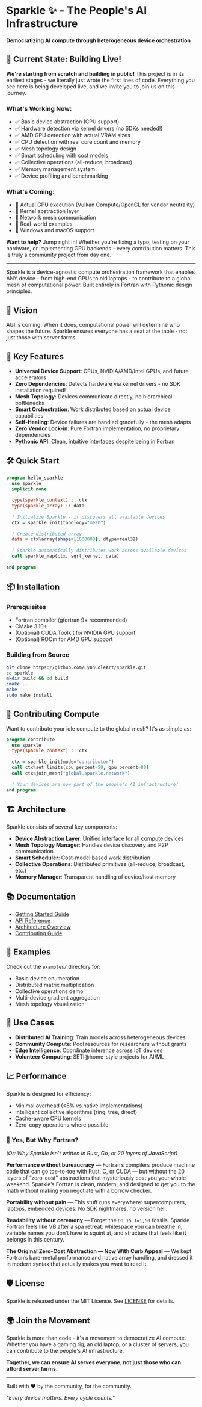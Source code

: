 # Sparkle ✨ - The People's AI Infrastructure

**Democratizing AI compute through heterogeneous device orchestration**

## 🚧 Current State: Building Live!

**We're starting from scratch and building in public!** This project is in its earliest stages - we literally just wrote the first lines of code. Everything you see here is being developed live, and we invite you to join us on this journey.

### What's Working Now:
- ✅ Basic device abstraction (CPU support)
- ✅ Hardware detection via kernel drivers (no SDKs needed!)
- ✅ AMD GPU detection with actual VRAM sizes
- ✅ CPU detection with real core count and memory
- ✅ Mesh topology design
- ✅ Smart scheduling with cost models
- ✅ Collective operations (all-reduce, broadcast)
- ✅ Memory management system
- ✅ Device profiling and benchmarking

### What's Coming:
- 🔨 Actual GPU execution (Vulkan Compute/OpenCL for vendor neutrality)
- 🔨 Kernel abstraction layer
- 🔨 Network mesh communication
- 🔨 Real-world examples
- 🔨 Windows and macOS support

**Want to help?** Jump right in! Whether you're fixing a typo, testing on your hardware, or implementing GPU backends - every contribution matters. This is truly a community project from day one.

---

Sparkle is a device-agnostic compute orchestration framework that enables ANY device - from high-end GPUs to old laptops - to contribute to a global mesh of computational power. Built entirely in Fortran with Pythonic design principles.

## 🌟 Vision

AGI is coming. When it does, computational power will determine who shapes the future. Sparkle ensures everyone has a seat at the table - not just those with server farms.

## 🚀 Key Features

- **Universal Device Support**: CPUs, NVIDIA/AMD/Intel GPUs, and future accelerators
- **Zero Dependencies**: Detects hardware via kernel drivers - no SDK installation required!
- **Mesh Topology**: Devices communicate directly, no hierarchical bottlenecks  
- **Smart Orchestration**: Work distributed based on actual device capabilities
- **Self-Healing**: Device failures are handled gracefully - the mesh adapts
- **Zero Vendor Lock-in**: Pure Fortran implementation, no proprietary dependencies
- **Pythonic API**: Clean, intuitive interfaces despite being in Fortran

## 🛠️ Quick Start

```fortran
program hello_sparkle
  use sparkle
  implicit none
  
  type(sparkle_context) :: ctx
  type(sparkle_array) :: data
  
  ! Initialize Sparkle - it discovers all available devices
  ctx = sparkle_init(topology="mesh")
  
  ! Create distributed array
  data = ctx%array(shape=[1000000], dtype=real32)
  
  ! Sparkle automatically distributes work across available devices
  call sparkle_map(ctx, sqrt_kernel, data)
  
end program
```

## 📦 Installation

### Prerequisites
- Fortran compiler (gfortran 9+ recommended)
- CMake 3.10+
- (Optional) CUDA Toolkit for NVIDIA GPU support
- (Optional) ROCm for AMD GPU support

### Building from Source

```bash
git clone https://github.com/LynnColeArt/sparkle.git
cd sparkle
mkdir build && cd build
cmake ..
make
sudo make install
```

## 🤝 Contributing Compute

Want to contribute your idle compute to the global mesh? It's as simple as:

```fortran
program contribute
  use sparkle
  type(sparkle_context) :: ctx
  
  ctx = sparkle_init(mode="contributor")
  call ctx%set_limits(cpu_percent=50, gpu_percent=80)
  call ctx%join_mesh("global.sparkle.network")
  
  ! Your devices are now part of the people's AI infrastructure!
end program
```

## 🏗️ Architecture

Sparkle consists of several key components:

- **Device Abstraction Layer**: Unified interface for all compute devices
- **Mesh Topology Manager**: Handles device discovery and P2P communication
- **Smart Scheduler**: Cost-model based work distribution
- **Collective Operations**: Distributed primitives (all-reduce, broadcast, etc.)
- **Memory Manager**: Transparent handling of device/host memory

## 📚 Documentation

- [Getting Started Guide](docs/getting-started.md)
- [API Reference](docs/api-reference.md)
- [Architecture Overview](docs/architecture.md)
- [Contributing Guide](CONTRIBUTING.md)

## 🧪 Examples

Check out the `examples/` directory for:
- Basic device enumeration
- Distributed matrix multiplication  
- Collective operations demo
- Multi-device gradient aggregation
- Mesh topology visualization

## 🤖 Use Cases

- **Distributed AI Training**: Train models across heterogeneous devices
- **Community Compute**: Pool resources for researchers without grants
- **Edge Intelligence**: Coordinate inference across IoT devices
- **Volunteer Computing**: SETI@home-style projects for AI/ML

## 📈 Performance

Sparkle is designed for efficiency:
- Minimal overhead (<5% vs native implementations)
- Intelligent collective algorithms (ring, tree, direct)
- Cache-aware CPU kernels
- Zero-copy operations where possible

### 🤔 Yes, But Why Fortran?

*(Or: Why Sparkle isn’t written in Rust, Go, or 20 layers of JavaScript)*

**Performance without bureaucracy** — Fortran’s compilers produce machine code that can go toe-to-toe with Rust, C, or CUDA — but without the 20 layers of “zero-cost” abstractions that mysteriously cost you your whole weekend. Sparkle’s Fortran is clean, modern, and designed to get you to the math without making you negotiate with a borrow checker.

**Portability without pain** — This stuff runs everywhere: supercomputers, laptops, embedded devices. No SDK nightmares, no version hell.

**Readability without ceremony** — Forget the `DO 15 I=1,50` fossils. Sparkle Fortran feels like VB after a spa retreat: whitespace you can breathe in, variable names you don’t have to squint at, and structure that feels like it belongs in this century.

**The Original Zero-Cost Abstraction — Now With Curb Appeal** — We kept Fortran’s bare-metal performance and native array handling, and dressed it in modern syntax that actually makes you want to read it.

## 🛡️ License

Sparkle is released under the MIT License. See [LICENSE](LICENSE) for details.

## 🌍 Join the Movement

Sparkle is more than code - it's a movement to democratize AI compute. Whether you have a gaming rig, an old laptop, or a cluster of servers, you can contribute to the people's AI infrastructure.

**Together, we can ensure AI serves everyone, not just those who can afford server farms.**

---

Built with ❤️ by the community, for the community.

*"Every device matters. Every cycle counts."*
